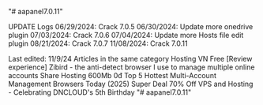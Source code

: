 "# aapanel7.0.11" 

UPDATE Logs
06/29/2024: Crack 7.0.5
06/30/2024: Update more onedrive plugin
07/03/2024: Crack 7.0.6
07/04/2024: Update more Hosts file edit plugin
08/21/2024: Crack 7.0.7
11/08/2024: Crack 7.0.11

Last edited: 11/9/24
Articles in the same category
Hosting VN Free
[Review experience] Zibird - the anti-detect browser I use to manage multiple online accounts
Share Hosting 600Mb 0đ
Top 5 Hottest Multi-Account Management Browsers Today (2025)
Super Deal 70% Off VPS and Hosting - Celebrating DNCLOUD's 5th Birthday
"# aapanel7.0.11" 
